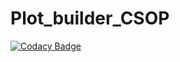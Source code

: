 # Plot_builder_CSOP

[![Codacy Badge](https://api.codacy.com/project/badge/Grade/2c814e4f84c54ec18f52224e0964eb3f)](https://www.codacy.com/app/elaygall/Plot_builder_CSOP?utm_source=github.com&amp;utm_medium=referral&amp;utm_content=elaygall/Plot_builder_CSOP&amp;utm_campaign=Badge_Grade)
